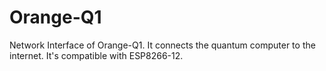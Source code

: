 # Orange-Q1
Network Interface of Orange-Q1. It connects the quantum computer to the internet. It's compatible with ESP8266-12.
